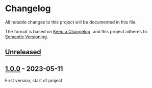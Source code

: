 # Changelog

All notable changes to this project will be documented in this file.

The format is based on [Keep a Changelog](https://keepachangelog.com/en/1.0.0/),
and this project adheres to [Semantic Versioning](https://semver.org/spec/v2.0.0.html).

## [Unreleased]

## [1.0.0] - 2023-05-11

First version, start of project

[Unreleased]: https://github.com/jhoffland/natec-php-sdk/compare/1.0.0...HEAD
[1.0.0]: https://github.com/jhoffland/natec-php-sdk/releases/tag/1.0.0
